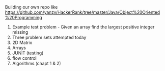 Building our own repo like
https://github.com/yanzv/HackerRank/tree/master/Java/Object%20Oriented%20Programming


1. Example test problem - Given an array find the largest positive integer missing
2. Three problem sets attempted today
3. 2D Matrix
4. Arrays 
5. JUNIT (testing)
6. flow control
7. Algorithms (chapt 1 & 2)
